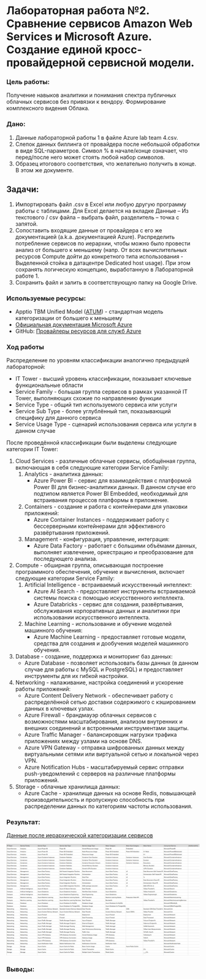 # Лабораторная работа №2. Сравнение сервисов Amazon Web Services и Microsoft Azure. Создание единой кросс-провайдерной сервисной модели.

### Цель работы:
Получение навыков аналитики и понимания спектра публичных облачных сервисов без привязки к вендору. Формирование комплексного видения Облака. 

### Дано:
1. Данные лабораторной работы 1 в файле Azure lab team 4.csv.
2. Слепок данных биллинга от провайдера после небольшой обработки в виде SQL-параметров. Символ % в начале/конце означает, что перед/после него может стоять любой набор символов.
3. Образец итогового соответствия, что желательно получить в конце. В этом же документе.

## Задачи:
1. Импортировать файл .csv в Excel или любую другую программу работы с таблицами. Для Excel делается на вкладке Данные – Из текстового / csv файла – выбрать файл, разделитель – точка с запятой.
2. Сопоставить входящие данные от провайдера с его же документацией (a.k.a. документацией Azure). Распределить потребление сервисов по иерархии, чтобы можно было провести анализ от большего к меньшему (напр. От всех вычислительных ресурсов Compute дойти до конкретного типа использования - Выделенной стойка в датацентре Dedicated host usage). При этом сохранять логическую концепцию, выработанную в Лабораторной работе 1.
3. Сохранить файл и залить в соответствующую папку на Google Drive.

### Используемые ресурсы:
- Apptio TBM Unified Model ([ATUM](https://www.apptio.com/)) - стандартная модель категоризации от большего к меньшему
- [Официальная документация Microsoft Azure](https://learn.microsoft.com/en-us/azure/)
- GitHub: [Провайлеры ресурсов для служб Azure](https://github.com/MicrosoftDocs/azure-docs/blob/main/articles/azure-resource-manager/management/azure-services-resource-providers.md)

### Ход работы

Распределение по уровням классификации аналогично предыдущей лабораторной:
- IT Tower - высший уровень классификации, показывает ключевые функциональные области
- Service Family - большая группа сервисов в рамках указанной IT Tower, выполняющих схожие по направлению функции
- Service Type - общий тип используемого сервиса или услуги
- Service Sub Type - более углублённый тип, показывающий специфику для данного сервиса
- Service Usage Type - сценарий использования сервиса или услуги в данном случае

После проведённой классификации были выделены следующие категории IT Tower:
1. Cloud Services - различные облачные сервисы, обобщённая группа, включающая в себя следующие категории Service Family:
    1. Analytics - аналитика данных:
       - Azure Power BI - сервис для взаимодействия с платформой Power BI для бизнес-аналитики данных. В данном случае его подтипом является Power BI Embedded, необходимый для встраивания процессов платформы в приложение.
    2. Containers - создание и работа с контейнерами для упаковки приложений:
       - Azure Container Instances - поддерживает работу с бессерверными контейнерами для эффективного развёртывания приложений.
    3. Management - конфигурация, управление, интеграция:
       - Azure Data Factory - работает с большими объёмами данных, выполняет извлечение, оркестрацию и преобразование для последующего анализа.
2. Compute - обширная группа, описывающая построение программного обеспечения, обучение и вычисления, включает следующие категории Service Family:
    1. Artificial Intelligence - встраиваемый искусственный интеллект:
       - Azure AI Search - предоставляет инструменты встраиваемой системы поиска с помощью искусственного интеллекта.
       - Azure Databricks - сервис для создания, развёртывания, обслуживания корпоративных данных и аналитики при использовании искусственного интеллекта.
    2. Machine Learning - использование и обучение моделей машинного обучения:
       - Azure Machine Learning - предоставляет готовые модели, средства для создания и дообучения моделей машинного обучения.
3. Database - создание, поддержка и мониторинг баз данных:
   - Azure Database - позволяет использовать базы данных (в данном случае для работы с MySQL и PostgreSQL) и предоставляет инструменты для их гибкой настройки.
4. Networking - налаживание, настройка соединений и ускорение работы приложений:
   - Azure Content Delivery Network - обеспечивает работу с распределённой сетью доставки содержимого с кэшированием данных в ключевых узлах.
   - Azure Firewall - брандмауэр облачных сервисов с возможностями масштабирования, анализом внутренних и внешних соединений и встроенными инструментами защиты.
   - Azure Traffic Manager - балансировщик нагрузки трафика приложениях между узлами на основе DNS.
   - Azure VPN Gateway - отправка шифрованных данных между виртуальными сетями или виртуальной сетью и локальной через VPN.
   - Azure Notification Hubs - масштабируемый сервис отправки push-уведомлений с серверов на различные платформы приложений.
5. Storage - облачные хранилища данных:
   - Azure Cache - хранилище данных на основе Redis, повышающей производительность и пропускную способность при распределении данных по категориям частоты использования.

### Результат:

[Данные после иерархической категоризации сервисов](https://docs.google.com/spreadsheets/d/1wXMQtc-HLDuVe-oYnKdhtfQ_Fl_jXcL4YXIZN2IxxXM/edit?usp=sharing)

![Таблица](https://github.com/DanilRozhin/Clouds-DevOps/blob/main/Clouds%20-%20Lab%202/result2.jpg)

### Выводы:
